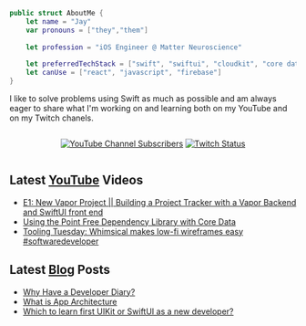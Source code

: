 ```swift
public struct AboutMe {
    let name = "Jay"
    var pronouns = ["they","them"]
    
    let profession = "iOS Engineer @ Matter Neuroscience"
    
    let preferredTechStack = ["swift", "swiftui", "cloudkit", "core data"]
    let canUse = ["react", "javascript", "firebase"]
}
```

I like to solve problems using Swift as much as possible and am always eager to share what I'm working on and learning both on my YouTube and on my Twitch chanels.

<div style="display:flex;justify-content:center;">

[![YouTube Channel Subscribers](https://img.shields.io/youtube/channel/subscribers/UC6na4Lq0ozPBjHD1X42szEQ?logo=youtube&style=for-the-badge)](https://www.youtube.com/channel/UC6na4Lq0ozPBjHD1X42szEQ) [![Twitch Status](https://img.shields.io/twitch/status/heyjaywilson?logo=twitch&style=for-the-badge)](https://twitch.tv/heyjaywilson)

</div>

## Latest [YouTube](https://www.youtube.com/channel/UC6na4Lq0ozPBjHD1X42szEQ) Videos

- [E1: New Vapor Project || Building a Project Tracker with a Vapor Backend and SwiftUI front end](https://www.youtube.com/watch?v=b4nNA6HfV-A)
- [Using the Point Free Dependency Library with Core Data](https://www.youtube.com/watch?v=zdYHz5J725Y)
- [Tooling Tuesday: Whimsical makes low-fi wireframes easy #softwaredeveloper](https://www.youtube.com/watch?v=fQ8tfhOXxEU)

## Latest [Blog](https://cctplus.dev) Posts

- [Why Have a Developer Diary?](https://cctplus.dev/get-started-with-a-developer-diary/)
- [What is App Architecture](https://cctplus.dev/what-is-app-architecture/)
- [Which to learn first UIKit or SwiftUI as a new developer?](https://cctplus.dev/which-to-learn-first-uikit-or-swiftui/)
